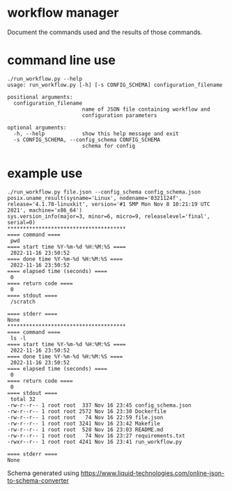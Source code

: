 # workflow manager

Document the commands used and the results of those commands.

# command line use

    ./run_workflow.py --help
    usage: run_workflow.py [-h] [-s CONFIG_SCHEMA] configuration_filename

    positional arguments:
      configuration_filename
                            name of JSON file containing workflow and
                            configuration parameters

    optional arguments:
      -h, --help            show this help message and exit
      -s CONFIG_SCHEMA, --config_schema CONFIG_SCHEMA
                            schema for config

# example use

    ./run_workflow.py file.json --config_schema config_schema.json 
    posix.uname_result(sysname='Linux', nodename='0321124f', release='4.1.78-linuxkit', version='#1 SMP Mon Nov 8 10:21:19 UTC 2021', machine='x86_64')
    sys.version_info(major=3, minor=6, micro=9, releaselevel='final', serial=0)
    **************************************
    ==== command ====
     pwd
    ==== start time %Y-%m-%d %H:%M:%S ====
     2022-11-16 23:50:52
    ==== done time %Y-%m-%d %H:%M:%S ====
     2022-11-16 23:50:52
    ==== elapsed time (seconds) ====
     0
    ==== return code ====
     0
    ==== stdout ====
     /scratch

    ==== stderr ====
    None
    **************************************
    ==== command ====
     ls -l
    ==== start time %Y-%m-%d %H:%M:%S ====
     2022-11-16 23:50:52
    ==== done time %Y-%m-%d %H:%M:%S ====
     2022-11-16 23:50:52
    ==== elapsed time (seconds) ====
     0
    ==== return code ====
     0
    ==== stdout ====
     total 32
    -rw-r--r-- 1 root root  337 Nov 16 23:45 config_schema.json
    -rw-r--r-- 1 root root 2572 Nov 16 23:30 Dockerfile
    -rw-r--r-- 1 root root   74 Nov 16 22:59 file.json
    -rw-r--r-- 1 root root 3241 Nov 16 23:42 Makefile
    -rw-r--r-- 1 root root  528 Nov 16 23:03 README.md
    -rw-r--r-- 1 root root   74 Nov 16 23:27 requirements.txt
    -rwxr--r-- 1 root root 4241 Nov 16 23:41 run_workflow.py

    ==== stderr ====
    None



Schema generated using
<https://www.liquid-technologies.com/online-json-to-schema-converter>

